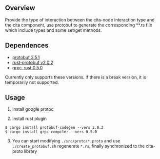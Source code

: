 ## Overview

Provide the type of interaction between the cita-node 
interaction type and the cita component, use protobuf 
to generate the corresponding **.rs file which include 
types and some set/get methods.

## Dependences

- [protobuf 3.5.1](https://github.com/google/protobuf/releases)
- [rust-protobuf v2.0.2](https://github.com/stepancheg/rust-protobuf)
- [grpc-rust 0.5.0](https://github.com/stepancheg/grpc-rust)

Currently only supports these versions. If there is a break version, 
it is temporarily not supported.

## Usage

1. Install google protoc

2. Install rust plugin

```
$ cargo install protobuf-codegen --vers 2.0.2
$ cargo install grpc-compiler --vers 0.5.0
```

3. You can start modifying `./src/proto/*.proto`
and use `./create_protobuf.sh` regenerate `*.rs`,
finally synchronized to the cita-proto library
